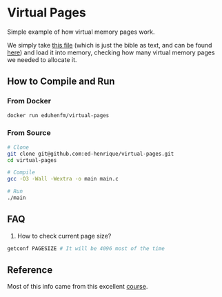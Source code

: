 # Virtual Pages

Simple example of how virtual memory pages work.

We simply take [this file](./big-file.txt) (which is just the bible as text, and can be found [here](https://github.com/mxw/grmr/blob/master/src/finaltests/bible.txt)) and load it into memory, checking how many virtual memory pages we needed to allocate it.

## How to Compile and Run

### From Docker

```bash
docker run eduhenfm/virtual-pages
```

### From Source

```bash
# Clone
git clone git@github.com:ed-henrique/virtual-pages.git
cd virtual-pages

# Compile
gcc -O3 -Wall -Wextra -o main main.c 

# Run
./main
```

## FAQ

1. How to check current page size?

```bash
getconf PAGESIZE # It will be 4096 most of the time
```

## Reference

Most of this info came from this excellent [course](https://courses.grainger.illinois.edu/cs240/sp2021/).
